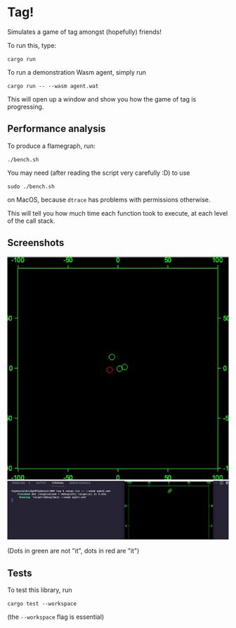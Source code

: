 # Tag!

Simulates a game of tag amongst (hopefully) friends!

To run this, type:

```shell
cargo run
```

To run a demonstration Wasm agent, simply run

```shell
cargo run -- --wasm agent.wat
```

This will open up a window and show you how the game of tag is progressing.

## Performance analysis

To produce a flamegraph, run:

```shell
./bench.sh
```

You may need (after reading the script very carefully :D) to use

```shell
sudo ./bench.sh
```

on MacOS, because `dtrace` has problems with permissions otherwise.

This will tell you how much time each function took to execute, at each level of the call stack.

## Screenshots

![Screenshot](./screenshot.png)
![Running on Wasm](./wasm.png)

(Dots in green are not "it", dots in red are "it")

## Tests

To test this library, run

```cargo
cargo test --workspace
```

(the `--workspace` flag is essential)

